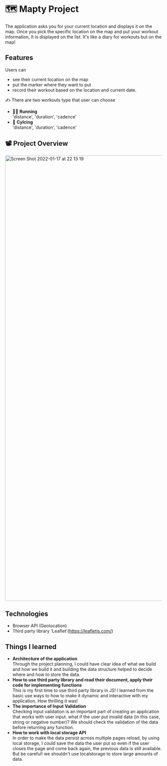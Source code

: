 # 🗺 Mapty Project
The application asks you for your current location and displays it on the map. Once you pick the specific location on the map and put your workout information, It is displayed on the list. It's like a diary for workouts but on the map!

## Features

Users can  
- see their current location on the map
- put the marker where they want to put
- record their workout based on the location and current date. 

✍️ There are two workouts type that user can choose
- 🏃‍♀ **Running** <br>
 'distance', 'duration', 'cadence'
- 🚴‍ **Cylcing** <br>
 'distance', 'duration', 'cadence' 

## 📽 Project Overview
<img width="1433" alt="Screen Shot 2022-01-17 at 22 13 19" src="https://user-images.githubusercontent.com/94627346/149837565-45d99e4d-d387-4d84-862a-f878b1417a28.png">


## Technologies
- Browser API (Geolocation)
- Third party library 'Leaflet'(https://leafletjs.com/)

## Things I learned
- **Architecture of the application** \
Through the project planning, I could have clear idea of what we build and how we build it and building the data structure helped to decide where and how to store the data. 
- **How to use third party library and read their document, apply their code for implementing functions** \
This is my first time to use third party library in JS! I learned from the basic use ways to how to make it dynamic and interactive with my application. How thrilling it was! 
- **The importance of Input Validation** \
Checking input validation is an important part of creating an application that works with user input.
what if the user put invalid data (in this case, string or negative number)? We should check the validation of the data before returning any function. 
- **How to work with local storage API** \
In order to make the data persist across multiple pages reload, by using local storage, I could save the data the user put so even if the user closes the page and come back again, the previous data is still available. But be careful! we shouldn't use localstorage to store large amounts of data. 
